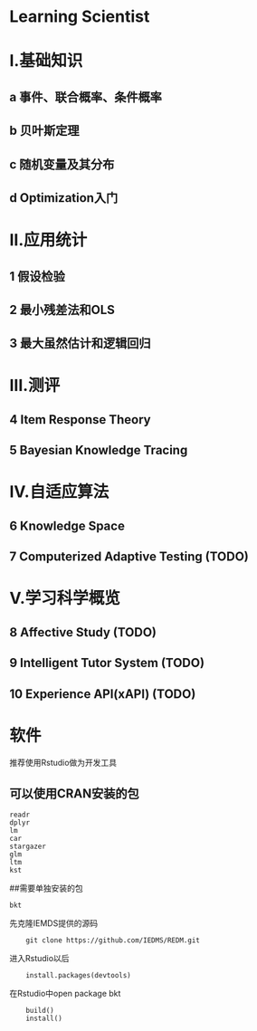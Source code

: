 Learning Scientist
=====================

# I.基础知识

## a 事件、联合概率、条件概率
## b 贝叶斯定理
## c 随机变量及其分布
## d Optimization入门

# II.应用统计

## 1 假设检验
## 2 最小残差法和OLS
## 3 最大虽然估计和逻辑回归

# III.测评

## 4 Item Response Theory
## 5 Bayesian Knowledge Tracing

# IV.自适应算法

## 6 Knowledge Space
## 7 Computerized Adaptive Testing (TODO)

# V.学习科学概览

## 8 Affective Study (TODO)
## 9 Intelligent Tutor System (TODO)
## 10 Experience API(xAPI) (TODO)


# 软件

推荐使用Rstudio做为开发工具

## 可以使用CRAN安装的包

    readr
    dplyr
    lm
    car
    stargazer
    glm
    ltm
    kst
 

##需要单独安装的包

    bkt

先克隆IEMDS提供的源码

        git clone https://github.com/IEDMS/REDM.git

进入Rstudio以后

        install.packages(devtools)

在Rstudio中open package bkt

        build()
        install()
